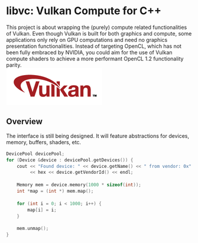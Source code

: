 # libvc: Vulkan Compute for C++
This project is about wrapping the (purely) compute related functionalities of Vulkan. Even though Vulkan is built for both graphics and compute, some applications only rely on GPU computations and need no graphics presentation functionalities. Instead of targeting OpenCL, which has not been fully embraced by NVIDIA, you could aim for the use of Vulkan compute shaders to achieve a more performant OpenCL 1.2 functionality parity.  
![](vulkan.png)

## Overview
The interface is still being designed. It will feature abstractions for devices, memory, buffers, shaders, etc.

```c++
DevicePool devicePool;
for (Device &device : devicePool.getDevices()) {
    cout << "Found device: " << device.getName() << " from vendor: 0x"
         << hex << device.getVendorId() << endl;

    Memory mem = device.memory(1000 * sizeof(int));
    int *map = (int *) mem.map();

    for (int i = 0; i < 1000; i++) {
        map[i] = i;
    }

    mem.unmap();
}
```
